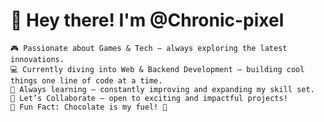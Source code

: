 <h1>👾 Hey there! I'm @Chronic-pixel</h1>

    🎮 Passionate about Games & Tech — always exploring the latest innovations.
    💻 Currently diving into Web & Backend Development — building cool things one line of code at a time.
    🌱 Always learning — constantly improving and expanding my skill set.
    🤝 Let’s Collaborate — open to exciting and impactful projects!
    🍫 Fun Fact: Chocolate is my fuel! 🍫
